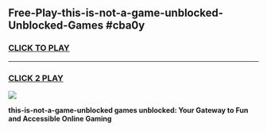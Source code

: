 
## Free-Play-this-is-not-a-game-unblocked-Unblocked-Games #cba0y
<h3>
<a href="https://news.freeplayer.one?title=this-is-not-a-game-unblocked&ref=8M">CLICK TO PLAY</a></h3>
<hr>

<h3>
<a href="https://news.freeplayer.one?title=this-is-not-a-game-unblocked&ref=8M">CLICK 2 PLAY</a>
  
</h3>

<a href="https://news.freeplayer.one?title=this-is-not-a-game-unblocked&ref=8M"><img src="https://clearcache.store/games.png"></a>


**this-is-not-a-game-unblocked games unblocked: Your Gateway to Fun and Accessible Online Gaming**
